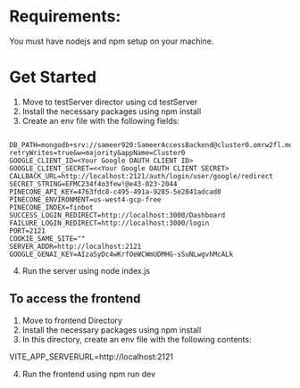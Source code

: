 # Requirements:
You must have nodejs and npm setup on your machine.

# Get Started

1. Move to testServer director using cd testServer
2. Install the necessary packages using npm install
3. Create an env file with the following fields:

```

DB_PATH=mongodb+srv://sameer920:SameerAccessBackend@cluster0.omrw2fl.mongodb.net/?retryWrites=true&w=majority&appName=Cluster0
GOOGLE_CLIENT_ID=<Your Google OAUTH CLIENT ID>
GOOGLE_CLIENT_SECRET=<<Your Google OAUTH CLIENT SECRET>
CALLBACK_URL=http://localhost:2121/auth/login/user/google/redirect
SECRET_STRING=EFMC234f4o3few!@e43-023-2044
PINECONE_API_KEY=4763fdc8-c495-491a-9285-5e2841adcad0
PINECONE_ENVIRONMENT=us-west4-gcp-free
PINECONE_INDEX=finbot
SUCCESS_LOGIN_REDIRECT=http://localhost:3000/Dashboard
FAILURE_LOGIN_REDIRECT=http://localhost:3000/login
PORT=2121
COOKIE_SAME_SITE=""
SERVER_ADDR=http://localhost:2121
GOOGLE_GENAI_KEY=AIzaSyDc4wKrfOeWCWmUDMHG-sSuNLwgvhMcALk
```

4. Run the server using node index.js



## To access the frontend

1. Move to frontend Directory
2. Install the necessary packages using npm install
3. In this directory, create an env file with the following contents:

VITE_APP_SERVERURL=http://localhost:2121

4. Run the frontend using npm run dev
